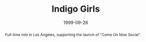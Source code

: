 ---
layout: article.njk
title: Indigo Girls
client: ARTISTdirect
date: 1999-09-28
abstract: Full-time role in Los Angeles, supporting the launch of "Come On Now Social".
headline: Promoting social change
thumbnail:
 - cons_600x600.jpg
text:
  - I worked directly with the Indigo Girls management team to put together a
    small site to support the launch of the 1999 album "Come On Now Social"
  - Similar to my work with Rage Against The Machine, there was brilliant input
    from the artist to get the site to focus as much on their activism and 
    supporting their personal causes as much as the music.
media:
  - _placeholder.png
tags: web
---